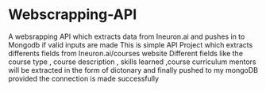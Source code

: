 # Webscrapping-API
A websrapping API which extracts data from Ineuron.ai and pushes in to Mongodb if valid inputs are made 
This is simple API Project which extracts differents fields from Ineuron.ai/courses website Different fields like the course type , course description , skills learned ,course curriculum 
mentors will be extracted in the form of dictonary and finally pushed to my mongoDB provided the connection is made successfully  
